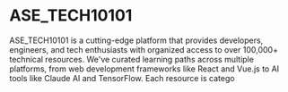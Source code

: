 # ASE_TECH10101
ASE_TECH10101 is a cutting-edge platform that provides developers, engineers, and tech enthusiasts with organized access to over 100,000+ technical resources.  We've curated learning paths across multiple platforms, from web development frameworks like React and Vue.js to AI tools like Claude AI and TensorFlow. Each resource is catego
